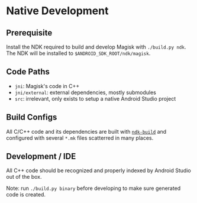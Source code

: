 # Native Development

## Prerequisite

Install the NDK required to build and develop Magisk with `./build.py ndk`. The NDK will be installed to `$ANDROID_SDK_ROOT/ndk/magisk`.

## Code Paths

- `jni`: Magisk's code in C++
- `jni/external`: external dependencies, mostly submodules
- `src`: irrelevant, only exists to setup a native Android Studio project

## Build Configs

All C/C++ code and its dependencies are built with [`ndk-build`](https://developer.android.com/ndk/guides/ndk-build) and configured with several `*.mk` files scatterred in many places.

## Development / IDE

All C++ code should be recognized and properly indexed by Android Studio out of the box.

Note: run `./build.py binary` before developing to make sure generated code is created.
